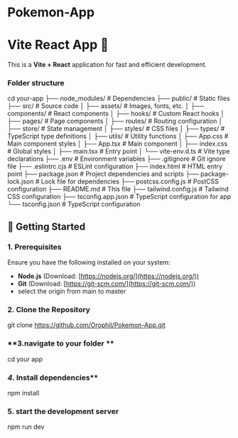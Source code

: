 # Pokemon-App

# Vite React App 🚀

This is a **Vite + React** application for fast and efficient development.

### **Folder structure**
cd your-app
├── node_modules/     # Dependencies
├── public/           # Static files
├── src/              # Source code
│   ├── assets/       # Images, fonts, etc.
│   ├── components/   # React components
│   ├── hooks/        # Custom React hooks
│   ├── pages/        # Page components
│   ├── routes/       # Routing configuration
│   ├── store/        # State management
│   ├── styles/       # CSS files
│   ├── types/        # TypeScript type definitions
│   ├── utils/        # Utility functions
│   ├── App.css       # Main component styles
│   ├── App.tsx       # Main component
│   ├── index.css     # Global styles
│   ├── main.tsx      # Entry point
│   └── vite-env.d.ts # Vite type declarations
├── .env              # Environment variables
├── .gitignore        # Git ignore file
├── .eslintrc.cjs     # ESLint configuration
├── index.html        # HTML entry point
├── package.json      # Project dependencies and scripts
├── package-lock.json # Lock file for dependencies
├── postcss.config.js # PostCSS configuration
├── README.md         # This file
├── tailwind.config.js # Tailwind CSS configuration
├── tsconfig.app.json # TypeScript configuration for app
└── tsconfig.json     # TypeScript configuration

## 📌 Getting Started

### **1. Prerequisites**
Ensure you have the following installed on your system:
- **Node.js** (Download: [https://nodejs.org/](https://nodejs.org/))
- **Git** (Download: [https://git-scm.com/](https://git-scm.com/))
- select the origin from main to master 
### **2. Clone the Repository**
git clone https://github.com/Orophil/Pokemon-App.git
### **3.navigate to your folder **
cd your app
### *4*. Install dependencies**
npm install
### **5. start the development server**
npm run dev
